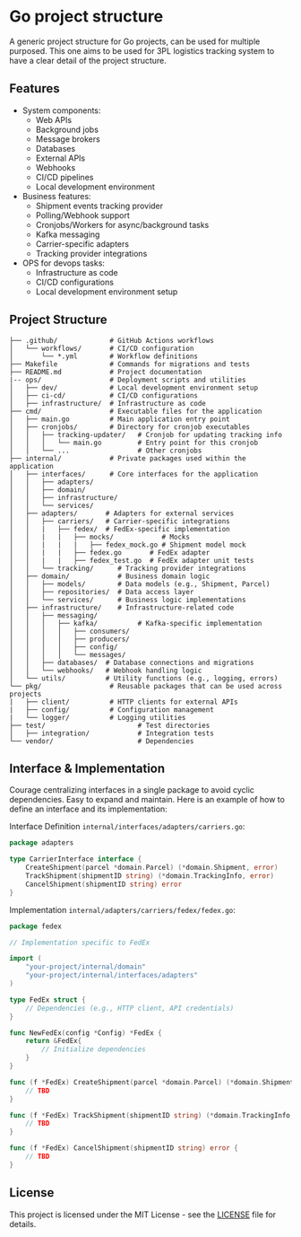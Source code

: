 # Go project structure

A generic project structure for Go projects, can be used for multiple purposed.
This one aims to be used for 3PL logistics tracking system to have a clear detail of the project structure.

## Features

- System components:
    - Web APIs
    - Background jobs
    - Message brokers
    - Databases
    - External APIs
    - Webhooks
    - CI/CD pipelines
    - Local development environment
- Business features:
    - Shipment events tracking provider
    - Polling/Webhook support
    - Cronjobs/Workers for async/background tasks
    - Kafka messaging
    - Carrier-specific adapters
    - Tracking provider integrations
- OPS for devops tasks:
    - Infrastructure as code
    - CI/CD configurations
    - Local development environment setup

## Project Structure

```
├── .github/             # GitHub Actions workflows
│   └── workflows/       # CI/CD configuration
│       └── *.yml        # Workflow definitions
├── Makefile             # Commands for migrations and tests
├── README.md            # Project documentation
|-- ops/                 # Deployment scripts and utilities
│   ├── dev/             # Local development environment setup
│   ├── ci-cd/           # CI/CD configurations
│   ├── infrastructure/  # Infrastructure as code
├── cmd/                 # Executable files for the application
│   ├── main.go          # Main application entry point
│   ├── cronjobs/        # Directory for cronjob executables
│   │   ├── tracking-updater/   # Cronjob for updating tracking info
│   │   │   └── main.go         # Entry point for this cronjob
│   │   └── ...                 # Other cronjobs
├── internal/            # Private packages used within the application
│   ├── interfaces/      # Core interfaces for the application
│   │   ├── adapters/
│   │   ├── domain/
│   │   ├── infrastructure/
│   │   └── services/
│   ├── adapters/       # Adapters for external services
│   │   ├── carriers/   # Carrier-specific integrations
│   │   |   ├── fedex/  # FedEx-specific implementation
│   │   |   |   ├── mocks/            # Mocks
│   │   |   |   |   ├── fedex_mock.go # Shipment model mock
│   │   |   |   ├── fedex.go       # FedEx adapter
│   │   |   |   ├── fedex_test.go  # FedEx adapter unit tests
│   │   └── tracking/      # Tracking provider integrations
│   ├── domain/            # Business domain logic
│   │   ├── models/        # Data models (e.g., Shipment, Parcel)
│   │   ├── repositories/  # Data access layer
│   │   └── services/      # Business logic implementations
│   ├── infrastructure/    # Infrastructure-related code
│   │   ├── messaging/
│   │   │   ├── kafka/          # Kafka-specific implementation
│   │   │   │   ├── consumers/
│   │   │   │   ├── producers/
│   │   │   │   ├── config/
│   │   │   │   └── messages/
│   │   ├── databases/  # Database connections and migrations
│   │   └── webhooks/   # Webhook handling logic
│   └── utils/          # Utility functions (e.g., logging, errors)
└── pkg/                 # Reusable packages that can be used across projects
|   ├── client/          # HTTP clients for external APIs
|   ├── config/          # Configuration management
|   └── logger/          # Logging utilities
├── test/                       # Test directories
│   ├── integration/            # Integration tests
└── vendor/                     # Dependencies
```

## Interface & Implementation

Courage centralizing interfaces in a single package to avoid cyclic dependencies. Easy to expand and maintain. Here is an example of how to define an interface and its implementation:

Interface Definition `internal/interfaces/adapters/carriers.go`:
```go
package adapters

type CarrierInterface interface {
    CreateShipment(parcel *domain.Parcel) (*domain.Shipment, error)
    TrackShipment(shipmentID string) (*domain.TrackingInfo, error)
    CancelShipment(shipmentID string) error
}
```

Implementation `internal/adapters/carriers/fedex/fedex.go`:
```go
package fedex

// Implementation specific to FedEx

import (
    "your-project/internal/domain"
    "your-project/internal/interfaces/adapters"
)

type FedEx struct {
    // Dependencies (e.g., HTTP client, API credentials)
}

func NewFedEx(config *Config) *FedEx {
    return &FedEx{
        // Initialize dependencies
    }
}

func (f *FedEx) CreateShipment(parcel *domain.Parcel) (*domain.Shipment, error) {
    // TBD
}

func (f *FedEx) TrackShipment(shipmentID string) (*domain.TrackingInfo, error) {
    // TBD
}

func (f *FedEx) CancelShipment(shipmentID string) error {
    // TBD
}
```

## License

This project is licensed under the MIT License - see the [LICENSE](LICENSE) file for details.
```

